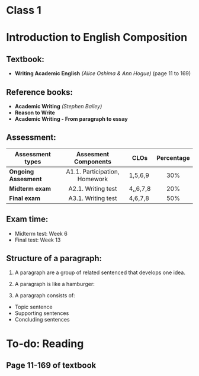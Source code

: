 Class 1
========================

# Introduction to English Composition
## Textbook:
- **Writing Academic English** *(Alice Oshima & Ann Hogue)* (page 11 to 169)
## Reference books: 
- **Academic Writing**  *(Stephen Bailey)*
- **Reason to Write**
- **Academic Writing - From paragraph to essay**
## Assessment:
|Assessment types     | Assesment Components         | CLOs   | Percentage|
|---------------------|:----------------------------:|--------|:---------:|
|**Ongoing Assesment**| A1.1. Participation, Homework| 1,5,6,9|30%        |
|**Midterm exam**     | A2.1. Writing test           |4,,6,7,8|20%        |
|**Final exam**       | A3.1. Writing test           | 4,6,7,8|50%        |

## Exam time:
- Midterm test: Week 6
- Final test: Week 13

## Structure of a paragraph:
1. A paragraph are a group of related sentenced that develops one idea.
2. A paragraph is like a hamburger:

3. A paragraph consists of:
- Topic sentence
- Supporting sentences
- Concluding sentences
    
# To-do: Reading
## Page 11-169 of textbook
